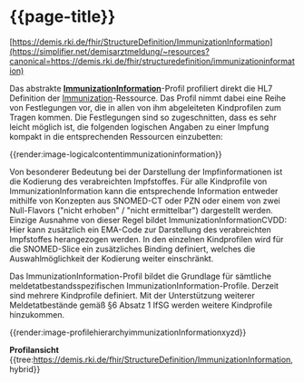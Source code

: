 # {{page-title}}
[https://demis.rki.de/fhir/StructureDefinition/ImmunizationInformation](https://simplifier.net/demisarztmeldung/~resources?canonical=https://demis.rki.de/fhir/structuredefinition/immunizationinformation)  

Das abstrakte **[ImmunizationInformation](https://simplifier.net/demisarztmeldung/~resources?canonical=https://demis.rki.de/fhir/structuredefinition/immunizationinformation)**-Profil profiliert direkt die HL7 Definition der [Immunization](https://www.hl7.org/fhir/immunization.html)-Ressource. Das Profil nimmt dabei eine Reihe von Festlegungen vor, die in allen von ihm abgeleiteten Kindprofilen zum Tragen kommen. Die Festlegungen sind so zugeschnitten, dass es sehr leicht möglich ist, die folgenden logischen Angaben zu einer Impfung kompakt in die entsprechenden Ressourcen einzubetten:

{{render:image-logicalcontentimmunizationinformation}}

Von besonderer Bedeutung bei der Darstellung der Impfinformationen ist die Kodierung des verabreichten Impfstoffes. Für alle Kindprofile von ImmunizationInformation kann die entsprechende Information entweder mithilfe von Konzepten aus SNOMED-CT oder PZN oder einem von zwei Null-Flavors ("nicht erhoben" / "nicht ermittelbar") dargestellt werden. Einzige Ausnahme von dieser Regel bildet ImmunizationInformationCVDD: Hier kann zusätzlich ein EMA-Code zur Darstellung des verabreichten Impfstoffes herangezogen werden. In den einzelnen Kindprofilen wird für die SNOMED-Slice ein zusätzliches Binding definiert, welches die Auswahlmöglichkeit der Kodierung weiter einschränkt.

Das ImmunizationInformation-Profil bildet die Grundlage für sämtliche meldetatbestandsspezifischen ImmunizationInformation-Profile. Derzeit sind mehrere Kindprofile definiert. Mit der Unterstützung weiterer Meldetatbestände gemäß §6 Absatz 1 IfSG werden weitere Kindprofile hinzukommen.

{{render:image-profilehierarchyimmunizationInformationxyzd}}

**Profilansicht**
 {{tree:https://demis.rki.de/fhir/StructureDefinition/ImmunizationInformation, hybrid}}
